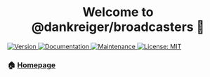 <h1 align="center">Welcome to @dankreiger/broadcasters 👋</h1>
<p>
  <a href="https://www.npmjs.com/package/@dankreiger/broadcasters" target="_blank">
    <img alt="Version" src="https://img.shields.io/npm/v/@dankreiger/broadcasters.svg">
  </a>
  <a href="curl https://dankreiger.github.io/puppy-callbacks/broadcasters.html" target="_blank">
    <img alt="Documentation" src="https://img.shields.io/badge/documentation-yes-brightgreen.svg" />
  </a>
  <a href="https://github.com/dankreiger/puppy-callbacks/graphs/commit-activity" target="_blank">
    <img alt="Maintenance" src="https://img.shields.io/badge/Maintained%3F-yes-green.svg" />
  </a>
  <a href="https://github.com/dankreiger/puppy-callbacks/blob/master/LICENSE" target="_blank">
    <img alt="License: MIT" src="https://img.shields.io/github/license/dankreiger/@dankreiger/broadcasters" />
  </a>
</p>

### 🏠 [Homepage](https://github.com/dankreiger/puppy-callbacks)
